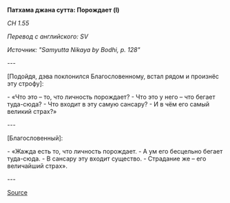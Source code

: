 **Патхама джана сутта: Порождает \(I\)**

*СН 1\.55*

_Перевод с английского: SV_

_Источник: "Samyutta Nikaya by Bodhi, p\. 128"_

\-\-\-

\[Подойдя, дэва поклонился Благословенному, встал рядом и произнёс эту строфу\]:

\- «Что это – то, что личность порождает? 
\- Что это у него – что бегает туда\-сюда? 
\- Что входит в эту самую сансару? 
\- И в чём его самый великий страх?» 

\-\-\-

\[Благословенный\]:

\- «Жажда есть то, что личность порождает\. 
\- А ум его бесцельно бегает туда\-сюда\. 
\- В сансару эту входит существо\. 
\- Страдание же – его величайший страх»\.

\-\-\-

[Source](https://www\.theravada\.ru/Teaching/Canon/Suttanta/Texts/sn1_55\-pathama\-jana\-sutta\-sv\.htm)